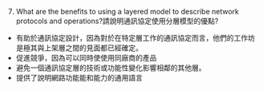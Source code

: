 7. What are the benefits to using a layered model to describe network protocols and operations?請說明通訊協定使用分層模型的優點?
- 有助於通訊協定設計，因為對於在特定層工作的通訊協定而言，他們的工作坊是極其與上架層之間的見面都已經確定。
- 促進競爭，因為可以同時使使用同廠商的產品
- 避免一個通訊協定層的技術或功能性變化影響相鄰的其他層。
- 提供了說明網路功能能和能力的通用語言